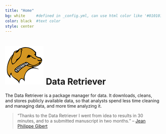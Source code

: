 ```yaml
---
title: "Home"
bg: white     #defined in _config.yml, can use html color like '#010101'
color: black  #text color
style: center
---
```


# ![Data Retriever Logo](img/logo_small.png) Data Retriever

The Data Retriever is a package manager for data. It downloads, cleans, and
stores publicly available data, so that analysts spend less time cleaning and
managing data, and more time analyzing it.

> “Thanks to the Data Retriever I went from idea to results in 30 minutes, and
> to a submitted manuscript in two months.”
> – [Jean Philippe Gibert](http://jeanpgibert.weebly.com/)
